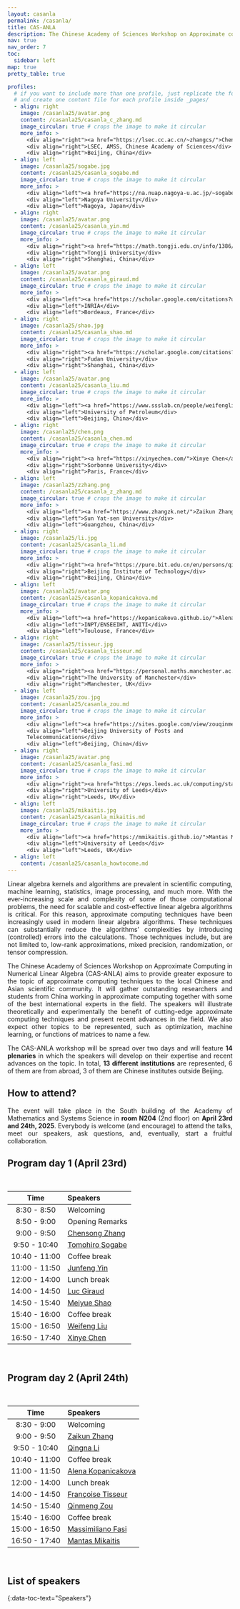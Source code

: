 ```yaml
---
layout: casanla
permalink: /casanla/
title: CAS-ANLA
description: The Chinese Academy of Sciences Workshop on Approximate computing in Numerical Linear Algebra (2025 Edition).
nav: true
nav_order: 7
toc:
  sidebar: left
map: true
pretty_table: true

profiles:
  # if you want to include more than one profile, just replicate the following block
  # and create one content file for each profile inside _pages/
  - align: right
    image: /casanla25/avatar.png
    content: /casanla25/casanla_c_zhang.md
    image_circular: true # crops the image to make it circular
    more_info: >
      <div align="right"><a href="https://lsec.cc.ac.cn/~zhangcs/">Chensong Zhang</a></div>
      <div align="right">LSEC, AMSS, Chinese Academy of Sciences</div>
      <div align="right">Beijing, China</div>
  - align: left
    image: /casanla25/sogabe.jpg
    content: /casanla25/casanla_sogabe.md
    image_circular: true # crops the image to make it circular
    more_info: >
      <div align="left"><a href="https://na.nuap.nagoya-u.ac.jp/~sogabe/sogabe_e.html">Tomohiro Sogabe</a></div>
      <div align="left">Nagoya University</div>
      <div align="left">Nagoya, Japan</div>
  - align: right
    image: /casanla25/avatar.png
    content: /casanla25/casanla_yin.md
    image_circular: true # crops the image to make it circular
    more_info: >
      <div align="right"><a href="https://math.tongji.edu.cn/info/1386/7735.htm">Junfeng Yin</a></div>
      <div align="right">Tongji University</div>
      <div align="right">Shanghai, China</div>
  - align: left
    image: /casanla25/avatar.png
    content: /casanla25/casanla_giraud.md
    image_circular: true # crops the image to make it circular
    more_info: >
      <div align="left"><a href="https://scholar.google.com/citations?user=NIbqWDEAAAAJ&hl=fr">Luc Giraud</a></div>
      <div align="left">INRIA</div>
      <div align="left">Bordeaux, France</div>
  - align: right
    image: /casanla25/shao.jpg
    content: /casanla25/casanla_shao.md
    image_circular: true # crops the image to make it circular
    more_info: >
      <div align="right"><a href="https://scholar.google.com/citations?user=yk0MnRQAAAAJ&hl=en">Meiyue Shao</a></div>
      <div align="right">Fudan University</div>
      <div align="right">Shanghai, China</div>
  - align: left
    image: /casanla25/avatar.png
    content: /casanla25/casanla_liu.md
    image_circular: true # crops the image to make it circular
    more_info: >
      <div align="left"><a href="https://www.ssslab.cn/people/weifengliu.html">Weifeng Liu</a></div>
      <div align="left">University of Petroleum</div>
      <div align="left">Beijing, China</div>
  - align: right
    image: /casanla25/chen.png
    content: /casanla25/casanla_chen.md
    image_circular: true # crops the image to make it circular
    more_info: >
      <div align="right"><a href="https://xinyechen.com/">Xinye Chen</a></div>
      <div align="right">Sorbonne University</div>
      <div align="right">Paris, France</div>
  - align: left
    image: /casanla25/zzhang.png
    content: /casanla25/casanla_z_zhang.md
    image_circular: true # crops the image to make it circular
    more_info: >
      <div align="left"><a href="https://www.zhangzk.net/">Zaikun Zhang</a></div>
      <div align="left">Sun Yat-sen University</div>
      <div align="left">Guangzhou, China</div>
  - align: right
    image: /casanla25/li.jpg
    content: /casanla25/casanla_li.md
    image_circular: true # crops the image to make it circular
    more_info: >
      <div align="right"><a href="https://pure.bit.edu.cn/en/persons/qingna-li">Qingna Li</a></div>
      <div align="right">Beijing Institute of Technology</div>
      <div align="right">Beijing, China</div>
  - align: left
    image: /casanla25/avatar.png
    content: /casanla25/casanla_kopanicakova.md
    image_circular: true # crops the image to make it circular
    more_info: >
      <div align="left"><a href="https://kopanicakova.github.io/">Alena Kopanicakova</a></div>
      <div align="left">INPT/ENSEEIHT, ANITI</div>
      <div align="left">Toulouse, France</div>
  - align: right
    image: /casanla25/tisseur.jpg
    content: /casanla25/casanla_tisseur.md
    image_circular: true # crops the image to make it circular
    more_info: >
      <div align="right"><a href="https://personal.maths.manchester.ac.uk/tisseur/">Françoise Tisseur</a></div>
      <div align="right">The University of Manchester</div>
      <div align="right">Manchester, UK</div>
  - align: left
    image: /casanla25/zou.jpg
    content: /casanla25/casanla_zou.md
    image_circular: true # crops the image to make it circular
    more_info: >
      <div align="left"><a href="https://sites.google.com/view/zouqinmeng/">Qinmeng Zou</a></div>
      <div align="left">Beijing University of Posts and
      Telecommunications</div>
      <div align="left">Beijing, China</div>
  - align: right
    image: /casanla25/avatar.png
    content: /casanla25/casanla_fasi.md
    image_circular: true # crops the image to make it circular
    more_info: >
      <div align="right"><a href="https://eps.leeds.ac.uk/computing/staff/14034/massimiliano-fasi">Massimiliano Fasi</a></div>
      <div align="right">University of Leeds</div>
      <div align="right">Leeds, UK</div>
  - align: left
    image: /casanla25/mikaitis.jpg
    content: /casanla25/casanla_mikaitis.md
    image_circular: true # crops the image to make it circular
    more_info: >
      <div align="left"><a href="https://mmikaitis.github.io/">Mantas Mikaitis</a></div>
      <div align="left">University of Leeds</div>
      <div align="left">Leeds, UK</div>
  - align: left
    content: /casanla25/casanla_howtocome.md
---
```


<style>body {text-align: justify}</style>

<!-- [Custom foo description](#mantas-mikaitis) -->

Linear algebra kernels and algorithms are prevalent in scientific computing, 
machine learning, statistics, image processing, and much more. With the 
ever-increasing scale and complexity of some of those computational problems,
the need for scalable and cost-effective linear algebra algorithms is critical.
For this reason, approximate computing techniques have been increasingly used 
in modern linear algebra algorithms. These techniques can substantially reduce
the algorithms’ complexities by introducing (controlled) errors into the 
calculations. Those techniques include, but are not limited to, low-rank 
approximations, mixed precision, randomization, or tensor compression.

The Chinese Academy of Sciences Workshop on Approximate Computing in Numerical 
Linear Algebra (CAS-ANLA) aims to provide greater exposure to the topic of 
approximate computing techniques to the local Chinese and Asian scientific 
community. It will gather outstanding researchers and students from China
working in approximate computing together with some of the best international
experts in the field. The speakers will illustrate theoretically and
experimentally the benefit of cutting-edge approximate computing techniques and
present recent advances in the field. We also expect other topics to be 
represented, such as optimization, machine learning, or functions of matrices 
to name a few.

The CAS-ANLA workshop will be spread over two days and will feature **14
plenaries** in which the speakers will develop on their expertise and recent
advances on the topic. In total, **13 different institutions** are represented, 6 
of them are from abroad, 3 of them are Chinese institutes outside Beijing.

## How to attend?

The event will take place in the South building of the Academy of Mathematics
and Systems Science in **room N204** (2nd floor) on **April 23rd and 24th, 2025**. Everybody is welcome (and
encourage) to attend the talks, meet our speakers, ask questions, and,
eventually, start a fruitful collaboration. 

## Program day 1 (April 23rd)

<br>

| Time         | Speakers       |
| :-----------: | :------------ |
| 8:30 - 8:50    | Welcoming       |
| 8:50 - 9:00    | Opening Remarks |
| 9:00 - 9:50    | [Chensong Zhang](#czhang) |
| 9:50 - 10:40   | [Tomohiro Sogabe](#sogabe) |
| 10:40 - 11:00  | Coffee break |
| 11:00 - 11:50  | [Junfeng Yin](#yin) |
| 12:00 - 14:00  | Lunch break |
| 14:00 - 14:50  | [Luc Giraud](#giraud) |
| 14:50 - 15:40  | [Meiyue Shao](#shao) |
| 15:40 - 16:00  | Coffee break |
| 15:00 - 16:50  | [Weifeng Liu](#liu) |
| 16:50 - 17:40  | [Xinye Chen](#chen) |

<br>

## Program day 2 (April 24th)

<br>

| Time         | Speakers       |
| :-----------: | :------------ |
| 8:30 - 9:00    | Welcoming       |
| 9:00 - 9:50    | [Zaikun Zhang](#zzhang) |
| 9:50 - 10:40   | [Qingna Li](#li) |
| 10:40 - 11:00  | Coffee break |
| 11:00 - 11:50  | [Alena Kopanicakova](#kopanicakova) |
| 12:00 - 14:00  | Lunch break |
| 14:00 - 14:50  | [Françoise Tisseur](#tisseur) |
| 14:50 - 15:40  | [Qinmeng Zou](#zou) |
| 15:40 - 16:00  | Coffee break |
| 15:00 - 16:50  | [Massimiliano Fasi](#fasi) |
| 16:50 - 17:40  | [Mantas Mikaitis](#mikaitis) |

<br>

## List of speakers
{:data-toc-text="Speakers"}
